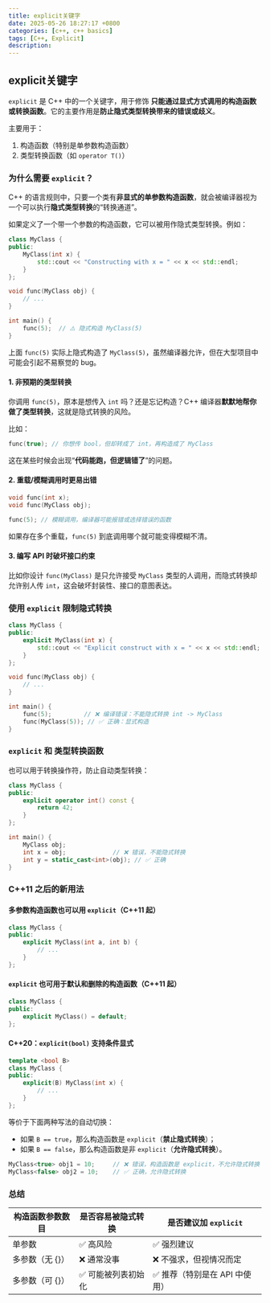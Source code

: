 ```yaml
---
title: explicit关键字
date: 2025-05-26 18:27:17 +0800
categories: [c++, c++ basics]
tags: [C++, Explicit]
description: 
---
```

## explicit关键字

`explicit` 是 C++ 中的一个关键字，用于修饰 **只能通过显式方式调用的构造函数或转换函数**。它的主要作用是**防止隐式类型转换带来的错误或歧义**。

主要用于：

1. 构造函数（特别是单参数构造函数）
2. 类型转换函数（如 `operator T()`）

### 为什么需要 `explicit`？

C++ 的语言规则中，只要一个类有**非显式的单参数构造函数**，就会被编译器视为一个可以执行**隐式类型转换**的“转换通道”。

如果定义了一个带一个参数的构造函数，它可以被用作隐式类型转换。例如：

```cpp
class MyClass {
public:
    MyClass(int x) {
        std::cout << "Constructing with x = " << x << std::endl;
    }
};

void func(MyClass obj) {
    // ...
}

int main() {
    func(5);  // ⚠️ 隐式构造 MyClass(5)
}
```

上面 `func(5)` 实际上隐式构造了 `MyClass(5)`，虽然编译器允许，但在大型项目中可能会引起不易察觉的 bug。

#### 1. **非预期的类型转换**

你调用 `func(5)`，原本是想传入 `int` 吗？还是忘记构造？C++ 编译器**默默地帮你做了类型转换**，这就是隐式转换的风险。

比如：

```cpp
func(true); // 你想传 bool，但却转成了 int，再构造成了 MyClass
```

这在某些时候会出现“**代码能跑，但逻辑错了**”的问题。

#### 2. **重载/模糊调用时更易出错**

```cpp
void func(int x);
void func(MyClass obj);

func(5); // 模糊调用，编译器可能报错或选择错误的函数
```

如果存在多个重载，`func(5)` 到底调用哪个就可能变得模糊不清。

#### 3. **编写 API 时破坏接口约束**

比如你设计 `func(MyClass)` 是只允许接受 `MyClass` 类型的人调用，而隐式转换却允许别人传 `int`，这会破坏封装性、接口的意图表达。

### 使用 `explicit` 限制隐式转换

```cpp
class MyClass {
public:
    explicit MyClass(int x) {
        std::cout << "Explicit construct with x = " << x << std::endl;
    }
};

void func(MyClass obj) {
    // ...
}

int main() {
    func(5);         // ❌ 编译错误：不能隐式转换 int -> MyClass
    func(MyClass(5)); // ✅ 正确：显式构造
}
```

###  `explicit` 和 类型转换函数

也可以用于转换操作符，防止自动类型转换：

```cpp
class MyClass {
public:
    explicit operator int() const {
        return 42;
    }
};

int main() {
    MyClass obj;
    int x = obj;             // ❌ 错误，不能隐式转换
    int y = static_cast<int>(obj); // ✅ 正确
}
```

### C++11 之后的新用法

#### 多参数构造函数也可以用 `explicit`（C++11 起）

```cpp
class MyClass {
public:
    explicit MyClass(int a, int b) {
        // ...
    }
};
```

#### `explicit` 也可用于默认和删除的构造函数（C++11 起）

```cpp
class MyClass {
public:
    explicit MyClass() = default;
};
```

#### C++20：`explicit(bool)` 支持条件显式

```cpp
template <bool B>
class MyClass {
public:
    explicit(B) MyClass(int x) {
        // ...
    }
};
```

等价于下面两种写法的自动切换：

- 如果 `B == true`，那么构造函数是 `explicit`（**禁止隐式转换**）；
- 如果 `B == false`，那么构造函数是非 `explicit`（**允许隐式转换**）。

```cpp
MyClass<true> obj1 = 10;     // ❌ 错误，构造函数是 explicit，不允许隐式转换
MyClass<false> obj2 = 10;    // ✅ 正确，允许隐式转换
```

### 总结

| 构造函数参数数目 | 是否容易被隐式转换 | 是否建议加 `explicit`         |
| ---------------- | ------------------ | ----------------------------- |
| 单参数           | ✅ 高风险           | ✅ 强烈建议                    |
| 多参数（无 {}）  | ❌ 通常没事         | ❌ 不强求，但视情况而定        |
| 多参数（可 {}）  | ✅ 可能被列表初始化 | ✅ 推荐（特别是在 API 中使用） |

